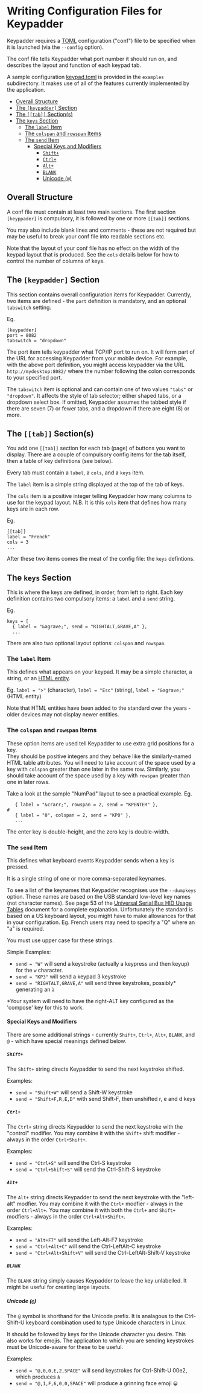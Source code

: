 # Writing Configuration Files for Keypadder <!-- omit in toc -->
Keypadder requires a [TOML](https://toml.io/) configuration ("conf") file to be specified when it is launched (via the `--config` option).

The conf file tells Keypadder what port number it should run on, and describes the layout and function of each keypad tab.

A sample configuration [keypad.toml](../examples/keypad.toml) is provided in the `examples` subdirectory. 
It makes use of all of the features currently implemented by the application.

- [Overall Structure](#overall-structure)
- [The `[keypadder]` Section](#the-keypadder-section)
- [The `[[tab]]` Section(s)](#the-tab-sections)
- [The `keys` Section](#the-keys-section)
  - [The `label` Item](#the-label-item)
  - [The `colspan` and `rowspan` Items](#the-colspan-and-rowspan-items)
  - [The `send` Item](#the-send-item)
    - [Special Keys and Modifiers](#special-keys-and-modifiers)
      - [`Shift+`](#shift)
      - [`Ctrl+`](#ctrl)
      - [`Alt+`](#alt)
      - [`BLANK`](#blank)
      - [Unicode (`@`)](#unicode-)


## Overall Structure
A conf file must contain at least two main sections.
The first section  `[keyppader]` is compulsory, it is followed by one or more `[[tab]]` sections.

You may also include blank lines and comments - these are not required but may be useful to break your conf file into readable sections etc.

Note that the layout of your conf file has no effect on the width of the keypad layout that is produced.  See the `cols` details below for how to control the number of columns of keys.

## The `[keypadder]` Section
This section contains overall configuration items for Keypadder.
Currently, two items are defined - the `port` definition is mandatory, and an optional `tabswitch` setting.

Eg. 
```
[keypadder]
port = 8082
tabswitch = "dropdown"
```

The port item tells keypadder what TCP/IP port to run on.  It will form part of the URL for accessing Keypadder from your mobile device.  For example, with the above port definition, you might access keypadder via the URL `http://mydesktop:8082/` where the number following the colon corresponds to your specified port.

The `tabswitch` item is optional and can contain one of two values `"tabs"` or `"dropdown"`.
It affects the style of tab selector; either shaped tabs, or a dropdown select box.
If omitted, Keypadder assumes the tabbed style if there are seven (7) or fewer tabs, and a dropdown
if there are eight (8) or more.

## The `[[tab]]` Section(s)
You add one `[[tab]]` section for each tab (page) of buttons you want to display.
There are a couple of compulsory config items for the tab itself, then a table of key definitions (see below).

Every tab must contain a `label`, a `cols`, and a `keys` item.

The `label` item is a simple string displayed at the top of the tab of keys.

The `cols` item is a positive integer telling Keypadder how many columns to use for the keypad layout.
N.B. It is this `cols` item that defines how many keys are in each row.

Eg.
```
[[tab]]
label = "French"
cols = 3	
...
```

After these two items comes the meat of the config file: the ``keys`` defintions.

## The `keys` Section
This is where the keys are defined, in order, from left to right.
Each key definition contains two compulsory items: a `label` and a `send` string.

Eg.
```
keys = [
  { label = "&agrave;", send = "RIGHTALT,GRAVE,A" },
  ...
```

There are also two optional layout options: `colspan` and `rowspan`.

### The `label` Item
This defines what appears on your keypad.
It may be a simple character, a string, or an [HTML entity](https://developer.mozilla.org/en-US/docs/Glossary/Entity).

Eg. `label = ">"` (character), `label = "Esc"` (string), `label = "&agrave;"` (HTML entity)

Note that HTML entities have been added to the standard over the years - older devices may not display newer entities.

### The `colspan` and `rowspan` Items
These option items are used tell Keypadder to use extra grid positions for a key.  
They should be positive integers and they behave like the similarly-named HTML table attributes.
You will need to take account of the space used by a key with `colspan` greater than one later in the same row.
Similarly, you should take account of the space used by a key with `rowspan` greater than one in later rows.

Take a look at the sample "NumPad" layout to see a practical example.  Eg.
```
   { label = "&crarr;", rowspan = 2, send = "KPENTER" },
#
   { label = "0", colspan = 2, send = "KP0" },
   ...
```
The enter key is double-height, and the zero key is double-width.

### The `send` Item
This defines what keyboard events Keypadder sends when a key is pressed.

It is a single string of one or more comma-separated keynames.

To see a list of the keynames that Keypadder recognises use the `--dumpkeys` option.
These names are based on the USB standard low-level key names (not character names).
See page 53 of the [Universal Serial Bus HID Usage Tables](https://www.usb.org/sites/default/files/documents/hut1_12v2.pdf) document for a complete explanation.  Unfortunately the standard is based on a US keyboard layout, you might have to make allowances for that in your configuration. Eg. French users may need to specify a "Q" where an "a" is required.

You must use upper case for these strings.

Simple Examples:
* `send = "W"` will send a keystroke (actually a keypress and then keyup) for the `w` character.
* `send = "KP3"` will send a keypad 3 keystroke
* `send = "RIGHTALT,GRAVE,A"` will send three keystrokes, possibly* generating an `à`

*Your system will need to have the right-ALT key configured as the 'compose' key for this to work.

#### Special Keys and Modifiers

There are some additional strings - currently `Shift+`, `Ctrl+`, `Alt+`, `BLANK`, and `@` - which have special meanings defined below.

##### `Shift+`

The `Shift+` string directs Keypadder to send the next keystroke shifted.

Examples:
* `send = "Shift+W"` will send a Shift-W keystroke
* `send = "Shift+F,R,E,D"` with send Shift-F, then unshifted r, e and d keys

##### `Ctrl+`

The `Ctrl+` string directs Keypadder to send the next keystroke with the "control" modifier.
You may combine it with the `Shift+` shift modifier - always in the order `Ctrl+Shift+`.

Examples:
* `send = "Ctrl+S"` will send the Ctrl-S keystroke
* `send = "Ctrl+Shift+S"` will send the Ctrl-Shift-S keystroke

##### `Alt+`
The `Alt+` string directs Keypadder to send the next keystroke with the "left-alt" modfier.
You may combine it with the `Ctrl+` modfier - always in the order `Ctrl+Alt+`.
You may combine it with both the `Ctrl+` and `Shift+` modfiers - always in the order `Ctrl+Alt+Shift+`.

Examples:
* `send = "Alt+F7"` will send the Left-Alt-F7 keystroke
* `send = "Ctrl+Alt+C"` will send the Ctrl-LeftAlt-C keystroke
* `send = "Ctrl+Alt+Shift+V"` will send the Ctrl-LeftAlt-Shift-V keystroke

##### `BLANK`

The `BLANK` string simply causes Keypadder to leave the key unlabelled.
It might be useful for creating large layouts.

##### Unicode (`@`)

The `@` symbol is shorthand for the Unicode prefix.  It is analagous to the Ctrl-Shift-U keyboard combination used to type Unicode characters in Linux.

It should be followed by keys for the Unicode character you desire.  This also works for emojis.
The application to which you are sending keystrokes must be Unicode-aware for these to be useful.

Examples:
* `send = "@,0,0,E,2,SPACE"` will send keystrokes for Ctrl-Shift-U 00e2, which produces `â`
* `send = "@,1,F,6,0,0,SPACE"` will produce a grinning face emoji `😀`
